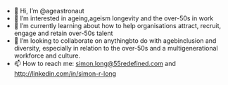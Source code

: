 - 👋 Hi, I’m @ageastronaut
- 👀 I’m interested in ageing,ageism longevity and the over-50s in work
- 🌱 I’m currently learning about how to help organisations attract, recruit, engage and retain over-50s talent
- 💞️ I’m looking to collaborate on anythingbto do with agebinclusion and diversity, especially in relation to the over-50s and a multigenerational workforce and culture.
- 📫 How to reach me: simon.long@55redefined.com and http://linkedin.com/in/simon-r-long

<!---
ageastronaut/ageastronaut is a ✨ special ✨ repository because its `README.md` (this file) appears on your GitHub profile.
You can click the Preview link to take a look at your changes.
--->
